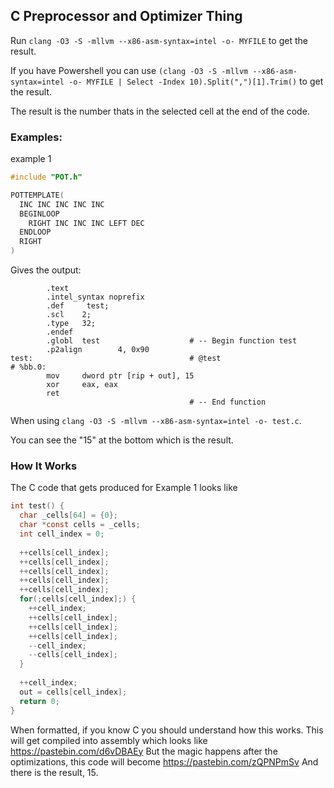 ## C Preprocessor and Optimizer Thing

Run `clang -O3 -S -mllvm --x86-asm-syntax=intel -o- MYFILE` to get the result.

If you have Powershell you can use
`(clang -O3 -S -mllvm --x86-asm-syntax=intel -o- MYFILE | Select -Index 10).Split(",")[1].Trim()` to get the result.

The result is the number thats in the selected cell at the end of the code.

### Examples:
example 1
```c
#include "POT.h"

POTTEMPLATE(
  INC INC INC INC INC
  BEGINLOOP
    RIGHT INC INC INC LEFT DEC
  ENDLOOP
  RIGHT
)
```
Gives the output:
```
        .text
        .intel_syntax noprefix
        .def     test;
        .scl    2;
        .type   32;
        .endef
        .globl  test                    # -- Begin function test
        .p2align        4, 0x90
test:                                   # @test
# %bb.0:
        mov     dword ptr [rip + out], 15
        xor     eax, eax
        ret
                                        # -- End function
``` 
When using `clang -O3 -S -mllvm --x86-asm-syntax=intel -o- test.c`.

You can see the "15" at the bottom which is the result.

### How It Works

The C code that gets produced for Example 1 looks like
```c
int test() { 
  char _cells[64] = {0};
  char *const cells = _cells; 
  int cell_index = 0; 
  
  ++cells[cell_index]; 
  ++cells[cell_index]; 
  ++cells[cell_index]; 
  ++cells[cell_index]; 
  ++cells[cell_index]; 
  for(;cells[cell_index];) { 
    ++cell_index; 
    ++cells[cell_index]; 
    ++cells[cell_index]; 
    ++cells[cell_index]; 
    --cell_index; 
    --cells[cell_index];
  }
  
  ++cell_index; 
  out = cells[cell_index]; 
  return 0;
}
```
When formatted, if you know C you should understand how this works.
This will get compiled into assembly which looks like
https://pastebin.com/d6vDBAEy
But the magic happens after the optimizations, this code will become
https://pastebin.com/zQPNPmSv
And there is the result, 15.
